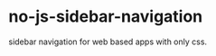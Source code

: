 no-js-sidebar-navigation
========================

sidebar navigation for web based apps with only css.